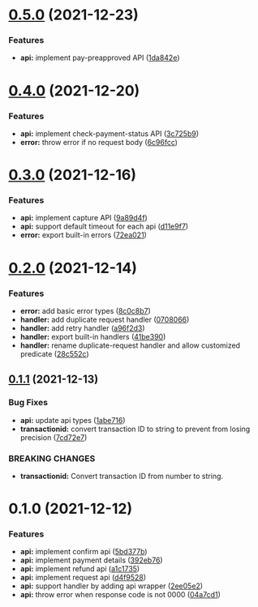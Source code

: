 # [0.5.0](https://github.com/enylin/line-pay-merchant/compare/v0.4.0...v0.5.0) (2021-12-23)


### Features

* **api:** implement pay-preapproved API ([1da842e](https://github.com/enylin/line-pay-merchant/commit/1da842e61778cdcbeb7b4bf709e388c97f0e7352))



# [0.4.0](https://github.com/enylin/line-pay-merchant/compare/v0.3.0...v0.4.0) (2021-12-20)


### Features

* **api:** implement check-payment-status API ([3c725b9](https://github.com/enylin/line-pay-merchant/commit/3c725b9de5cb210a4c6c703357d14b06a260f67e))
* **error:** throw error if no request body ([6c96fcc](https://github.com/enylin/line-pay-merchant/commit/6c96fcc81f30809199604516a98919db342dd5af))



# [0.3.0](https://github.com/enylin/line-pay-merchant/compare/v0.2.0...v0.3.0) (2021-12-16)


### Features

* **api:** implement capture API ([9a89d4f](https://github.com/enylin/line-pay-merchant/commit/9a89d4fb433d72f228d5c12f20b40818c90575dc))
* **api:** support default timeout for each api ([d11e9f7](https://github.com/enylin/line-pay-merchant/commit/d11e9f70407701afdc162f06e27d3d6c54513725))
* **error:** export built-in errors ([72ea021](https://github.com/enylin/line-pay-merchant/commit/72ea0217f86a27ed2562ae4a7c06ae69aa3fb5d5))



# [0.2.0](https://github.com/enylin/line-pay-merchant/compare/v0.1.1...v0.2.0) (2021-12-14)


### Features

* **error:** add basic error types ([8c0c8b7](https://github.com/enylin/line-pay-merchant/commit/8c0c8b70d24099f6f454ea83d4f97cb445ac60d7))
* **handler:** add duplicate request handler ([0708066](https://github.com/enylin/line-pay-merchant/commit/0708066c4ea6b75d149a420b1a0ea3a5ca88e920))
* **handler:** add retry handler ([a96f2d3](https://github.com/enylin/line-pay-merchant/commit/a96f2d371f1db6f5185e098f4edd440f5d6aebf3))
* **handler:** export built-in handlers ([41be390](https://github.com/enylin/line-pay-merchant/commit/41be3904811b6c78f1b39344da8f6859a1409932))
* **handler:** rename duplicate-request handler and allow customized predicate ([28c552c](https://github.com/enylin/line-pay-merchant/commit/28c552c191ca66eac0d615bfb2ddd881a79ef5c0))



## [0.1.1](https://github.com/enylin/line-pay-merchant/compare/v0.1.0...v0.1.1) (2021-12-13)


### Bug Fixes

* **api:** update api types ([1abe716](https://github.com/enylin/line-pay-merchant/commit/1abe71688f2b0fb86f4bafe7f27a24aa63698d9a))
* **transactionid:** convert transaction ID to string to prevent from losing precision ([7cd72e7](https://github.com/enylin/line-pay-merchant/commit/7cd72e7c6d7f245317fb04756110bd36afbc27c3))


### BREAKING CHANGES

* **transactionid:** Convert transaction ID from number to string.



# 0.1.0 (2021-12-12)


### Features

* **api:** implement confirm api ([5bd377b](https://github.com/enylin/line-pay-merchant/commit/5bd377b850d5a99acde155575d8e1b0cdb493779))
* **api:** implement payment details ([392eb76](https://github.com/enylin/line-pay-merchant/commit/392eb763c5060fcc1c13d7d7b36fa25a31a89ecb))
* **api:** implement refund api ([a1c1735](https://github.com/enylin/line-pay-merchant/commit/a1c1735f6ba139d8192814c390a7cca2562d77de))
* **api:** implement request api ([d4f9528](https://github.com/enylin/line-pay-merchant/commit/d4f9528d889ff8e33cbfae2587f7e8c8747e67dc))
* **api:** support handler by adding api wrapper ([2ee05e2](https://github.com/enylin/line-pay-merchant/commit/2ee05e2658acd9bc1b1a1ffc52aaf0ce5223ebdf))
* **api:** throw error when response code is not 0000 ([04a7cd1](https://github.com/enylin/line-pay-merchant/commit/04a7cd10686a18bdece6bf146dc5c878f10a25aa))



